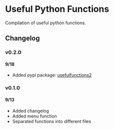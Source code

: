 
# Useful Python Functions

Compilation of useful python functions.

## Changelog

### v0.2.0
#### 9/18
 - Added pypi package: [usefulfunctions2](https://pypi.org/project/usefulfunctions2/)

### v0.1.0
#### 9/13
 - Added changelog
 - Added menu function
 - Separated functions into different files
